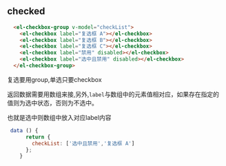 ## checked

````html
  <el-checkbox-group v-model="checkList">
    <el-checkbox label="复选框 A"></el-checkbox>
    <el-checkbox label="复选框 B"></el-checkbox>
    <el-checkbox label="复选框 C"></el-checkbox>
    <el-checkbox label="禁用" disabled></el-checkbox>
    <el-checkbox label="选中且禁用" disabled></el-checkbox>
  </el-checkbox-group>
````

复选要用group,单选只要checkbox

返回数据需要用数组来接,另外,`label`与数组中的元素值相对应，如果存在指定的值则为选中状态，否则为不选中。

也就是选中则数组中放入对应label内容

```javascript
 data () {
      return {
        checkList: ['选中且禁用','复选框 A']
      };
    }
```

